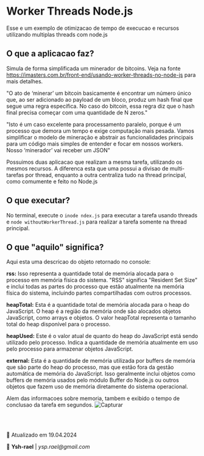 # Worker Threads Node.js
Esse e um exemplo de otimizacao de tempo de execucao e recursos utilizando multiplas threads com node.js

## O que a aplicacao faz? 
Simula de forma simplificada um minerador de bitcoins. Veja na fonte https://imasters.com.br/front-end/usando-worker-threads-no-node-js para mais detalhes.

"O ato de ‘minerar’ um bitcoin basicamente é encontrar um número único que, ao ser adicionado ao payload de um
bloco, produz um hash final que segue uma regra específica. No caso do bitcoin, essa regra diz que o hash final precisa começar com uma quantidade de N zeros."

"Isto é um caso excelente para processamento paralelo, porque é um processo que demora um tempo e exige computação mais pesada. Vamos simplificar o modelo de mineração e abstrair as funcionalidades principais para um código mais simples de entender e focar em nossos workers. Nosso ‘minerador’ vai receber um JSON"
 
Possuimos duas aplicacao que realizam a mesma tarefa, utilizando os mesmos recursos. A diferenca esta que uma possui a divisao de multi-tarefas por thread, enquanto a outra centraliza tudo na thread principal, como comumente e feito no Node.js

## O que executar?
No terminal, execute o ```inode ndex.js``` para executar a tarefa usando threads e ```node withoutWorkerThread.js``` para realizar a tarefa somente na thread principal.

## O que "aquilo" significa?

Aqui esta uma descricao do objeto retornado no console:

**rss:** Isso representa a quantidade total de memória alocada para o processo em memória física do sistema. "RSS" significa "Resident Set Size" e inclui todas as partes do processo que estão atualmente na memória física do sistema, incluindo partes compartilhadas com outros processos.

**heapTotal:** Esta é a quantidade total de memória alocada para o heap do JavaScript. O heap é a região da memória onde são alocados objetos JavaScript, como arrays e objetos. O valor heapTotal representa o tamanho total do heap disponível para o processo.

**heapUsed:** Este é o valor atual de quanto do heap do JavaScript está sendo utilizado pelo processo. Indica a quantidade de memória atualmente em uso pelo processo para armazenar objetos JavaScript.

**external:** Esta é a quantidade de memória utilizada por buffers de memória que são parte do heap do processo, mas que estão fora da gestão automática de memória do JavaScript. Isso geralmente inclui objetos como buffers de memória usados pelo módulo Buffer do Node.js ou outros objetos que fazem uso de memória diretamente do sistema operacional.

Alem das informacoes sobre memoria, tambem e exibido o tempo de conclusao da tarefa em segundos.
![Capturar](https://github.com/ysh-rael/workerThread-Node.Js/assets/79410863/cec0935b-806d-4369-88e4-162a8255dd80)

<br>
<br>

:date: Atualizado em 19.04.2024

:penguin:  **Ysh-rael** | _ysp.rael@gmail.com_





